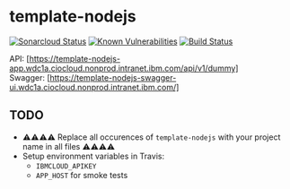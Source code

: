 # template-nodejs

[![Sonarcloud Status](https://sonarcloud.io/api/project_badges/measure?project=gotreasa_template-nodejs&metric=alert_status)](https://sonarcloud.io/dashboard?id=gotreasa_template-nodejs)
[![Known Vulnerabilities](https://snyk.io/test/github/gotreasa/template-nodejs/badge.svg)](https://snyk.io/test/github/gotreasa/template-nodejs)
[![Build Status](https://travis.ibm.com/GOTREASA/template-nodejs.svg?token=qUvyKZdxoFqWxS8YbzZZ&branch=main)](https://travis.ibm.com/GOTREASA/template-nodejs)

API: [https://template-nodejs-app.wdc1a.ciocloud.nonprod.intranet.ibm.com/api/v1/dummy]  
Swagger: [https://template-nodejs-swagger-ui.wdc1a.ciocloud.nonprod.intranet.ibm.com/]

## TODO

- ⚠⚠⚠⚠ Replace all occurences of `template-nodejs` with your project name in all files ⚠⚠⚠⚠
- Setup environment variables in Travis:
  - `IBMCLOUD_APIKEY`
  - `APP_HOST` for smoke tests
